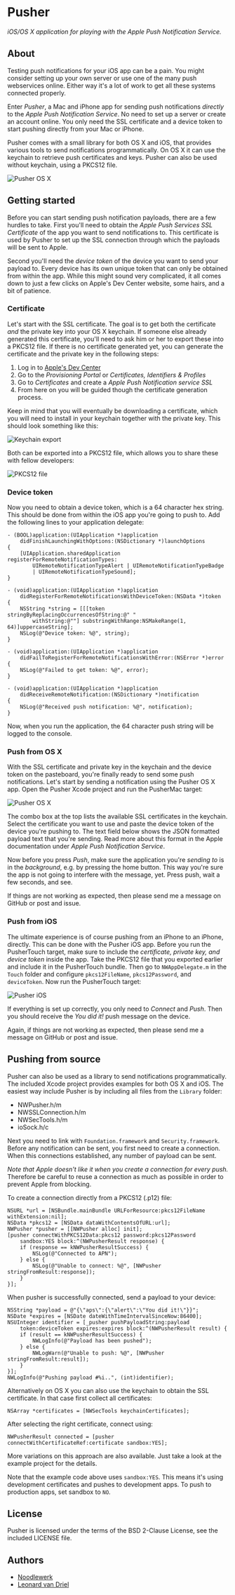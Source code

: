Pusher
======

*iOS/OS X application for playing with the Apple Push Notification Service.*


About
-----
Testing push notifications for your iOS app can be a pain. You might consider setting up your own server or use one of the many push webservices online. Either way it's a lot of work to get all these systems connected properly.

Enter *Pusher*, a Mac and iPhone app for sending push notifications *directly* to the *Apple Push Notification Service*. No need to set up a server or create an account online. You only need the SSL certificate and a device token to start pushing directly from your Mac or iPhone.

Pusher comes with a small library for both OS X and iOS, that provides various tools to send notifications programmatically. On OS X it can use the keychain to retrieve push certificates and keys. Pusher can also be used without keychain, using a PKCS12 file.

![Pusher OS X](Docs/osx.png)


Getting started
---------------
Before you can start sending push notification payloads, there are a few hurdles to take. First you'll need to obtain the *Apple Push Services SSL Certificate* of the app you want to send notifications to. This certificate is used by Pusher to set up the SSL connection through which the payloads will be sent to Apple.

Second you'll need the *device token* of the device you want to send your payload to. Every device has its own unique token that can only be obtained from within the app. While this might sound very complicated, it all comes down to just a few clicks on Apple's Dev Center website, some hairs, and a bit of patience.

### Certificate
Let's start with the SSL certificate. The goal is to get both the certificate *and* the private key into your OS X keychain. If someone else already generated this certificate, you'll need to ask him or her to export these into a PKCS12 file. If there is no certificate generated yet, you can generate the certificate and the private key in the following steps:

1. Log in to [Apple's Dev Center](https://developer.apple.com)
2. Go to the *Provisioning Portal* or *Certificates, Identifiers & Profiles*
3. Go to *Certificates* and create a *Apple Push Notification service SSL*
4. From here on you will be guided though the certificate generation process.

Keep in mind that you will eventually be downloading a certificate, which you will need to install in your keychain together with the private key. This should look something like this:

![Keychain export](Docs/keychain1.png)

Both can be exported into a PKCS12 file, which allows you to share these with fellow developers:

![PKCS12 file](Docs/keychain2.png)

### Device token
Now you need to obtain a device token, which is a 64 character hex string. This should be done from within the iOS app you're going to push to. Add the following lines to your application delegate:

    - (BOOL)application:(UIApplication *)application
        didFinishLaunchingWithOptions:(NSDictionary *)launchOptions
    {
        [UIApplication.sharedApplication  registerForRemoteNotificationTypes:
            UIRemoteNotificationTypeAlert | UIRemoteNotificationTypeBadge
            | UIRemoteNotificationTypeSound];
    }

    - (void)application:(UIApplication *)application 
        didRegisterForRemoteNotificationsWithDeviceToken:(NSData *)token
    {
        NSString *string = [[[token stringByReplacingOccurrencesOfString:@" " 
            withString:@""] substringWithRange:NSMakeRange(1, 64)]uppercaseString];
        NSLog(@"Device token: %@", string);
    }

    - (void)application:(UIApplication *)application 
        didFailToRegisterForRemoteNotificationsWithError:(NSError *)error
    {
        NSLog(@"Failed to get token: %@", error);
    }

    - (void)application:(UIApplication *)application 
        didReceiveRemoteNotification:(NSDictionary *)notification
    {
        NSLog(@"Received push notification: %@", notification);
    }

Now, when you run the application, the 64 character push string will be logged to the console.

### Push from OS X
With the SSL certificate and private key in the keychain and the device token on the pasteboard, you're finally ready to send some push notifications. Let's start by sending a notification using the Pusher OS X app. Open the Pusher Xcode project and run the PusherMac target:

![Pusher OS X](Docs/osx.png)

The combo box at the top lists the available SSL certificates in the keychain. Select the certificate you want to use and paste the device token of the device you're pushing to. The text field below shows the JSON formatted payload text that you're sending. Read more about this format in the Apple documentation under *Apple Push Notification Service*.

Now before you press *Push*, make sure the application you're *sending to* is in the *background*, e.g. by pressing the home button. This way you're sure the app is not going to interfere with the message, yet. Press push, wait a few seconds, and see.

If things are not working as expected, then please send me a message on GitHub or post and issue.

### Push from iOS
The ultimate experience is of course pushing from an iPhone to an iPhone, directly. This can be done with the Pusher iOS app. Before you run the PusherTouch target, make sure to include the *certificate, private key, and device token* inside the app. Take the PKCS12 file that you exported earlier and include it in the PusherTouch bundle. Then go to `NWAppDelegate.m` in the `Touch` folder and configure `pkcs12FileName`, `pkcs12Password`, and `deviceToken`. Now run the PusherTouch target:

![Pusher iOS](Docs/ios.png)

If everything is set up correctly, you only need to *Connect* and *Push*. Then you should receive the *You did it!* push message on the device.

Again, if things are not working as expected, then please send me a message on GitHub or post and issue.


Pushing from source
-------------------
Pusher can also be used as a library to send notifications programmatically. The included Xcode project provides examples for both OS X and iOS. The easiest way include Pusher is by including all files from the `Library` folder:

 - NWPusher.h/m
 - NWSSLConnection.h/m
 - NWSecTools.h/m
 - ioSock.h/c

Next you need to link with `Foundation.framework` and `Security.framework`. Before any notification can be sent, you first need to create a connection. When this connections established, any number of payload can be sent.

*Note that Apple doesn't like it when you create a connection for every push.* Therefore be careful to reuse a connection as much as possible in order to prevent Apple from blocking.

To create a connection directly from a PKCS12 (.p12) file:

    NSURL *url = [NSBundle.mainBundle URLForResource:pkcs12FileName withExtension:nil];
    NSData *pkcs12 = [NSData dataWithContentsOfURL:url];
    NWPusher *pusher = [[NWPusher alloc] init];
    [pusher connectWithPKCS12Data:pkcs12 password:pkcs12Password
        sandbox:YES block:^(NWPusherResult response) {
        if (response == kNWPusherResultSuccess) {
            NSLog(@"Connected to APN");
        } else {
            NSLog(@"Unable to connect: %@", [NWPusher stringFromResult:response]);
        }
    }];

When pusher is successfully connected, send a payload to your device:

    NSString *payload = @"{\"aps\":{\"alert\":\"You did it!\"}}";
    NSDate *expires = [NSDate dateWithTimeIntervalSinceNow:86400];
    NSUInteger identifier = [_pusher pushPayloadString:payload 
        token:deviceToken expires:expires block:^(NWPusherResult result) {
        if (result == kNWPusherResultSuccess) {
            NWLogInfo(@"Payload has been pushed");
        } else {
            NWLogWarn(@"Unable to push: %@", [NWPusher stringFromResult:result]);
        }
    }];
    NWLogInfo(@"Pushing payload #%i..", (int)identifier);

Alternatively on OS X you can also use the keychain to obtain the SSL certificate. In that case first collect all certificates:

    NSArray *certificates = [NWSecTools keychainCertificates];
    
After selecting the right certificate, connect using:

    NWPusherResult connected = [pusher connectWithCertificateRef:certificate sandbox:YES];

More variations on this approach are also available. Just take a look at the example project for the details.

Note that the example code above uses `sandbox:YES`. This means it's using development certificates and pushes to development apps. To push to production apps, set sandbox to `NO`.


License
-------
Pusher is licensed under the terms of the BSD 2-Clause License, see the included LICENSE file.


Authors
-------
- [Noodlewerk](http://www.noodlewerk.com/)
- [Leonard van Driel](http://www.leonardvandriel.nl/)
